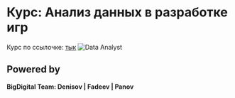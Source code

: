 # **Курс: Анализ данных в разработке игр**

Курс по ссылочке: [тык](https://bigdigital-gamelab.ru/analiz-dannyh/)
![Data Analyst](https://github.com/user-attachments/assets/346e222a-9f9e-4319-9efb-b034c05e23b2)


## Powered by

**BigDigital Team: Denisov | Fadeev | Panov**
